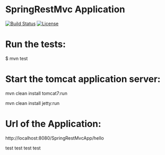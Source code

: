 #  SpringRestMvc Application

[![Build Status](https://travis-ci.org/fdlessard/SpringRestMvcProject.svg)](https://travis-ci.org/fdlessard/SpringRestMvcProject)
[![License](http://img.shields.io/:license-mit-blue.svg)](https://github.com/fdlessard/RestSpringMvcProject/blob/master/LICENSE)

Run the tests:
===

$ mvn test



Start the tomcat application server:
===

mvn clean install tomcat7:run

mvn clean install jetty:run


Url of the Application:
===

http://localhost:8080/SpringRestMvcApp/hello


test
test
test
test